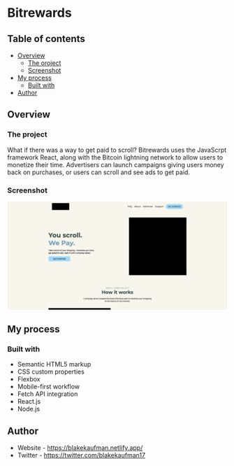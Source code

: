# Bitrewards

## Table of contents

- [Overview](#overview)
  - [The oroject](#the-project)
  - [Screenshot](#screenshot)
- [My process](#my-process)
  - [Built with](#built-with)
- [Author](#author)

## Overview

### The project

What if there was a way to get paid to scroll? Bitrewards uses the JavaScrpt framework React, along with the Bitcoin lightning network to allow users to monetize their time. Advertisers can launch campaigns giving users money back on purchases, or users can scroll and see ads to get paid.

### Screenshot

![](./public/homeView.png)


## My process

### Built with

- Semantic HTML5 markup
- CSS custom properties
- Flexbox
- Mobile-first workflow
- Fetch API integration
- React.js
- Node.js

## Author

- Website - https://blakekaufman.netlify.app/
- Twitter - https://twitter.com/blakekaufman17
